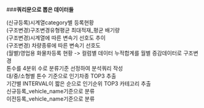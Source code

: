 ###**쿼리문으로 뽑은 데이터들**

(신규등록)시계열category별 등록현황  
(구조변경)구조변경유형평균 최대적재_평균 배기량  
(구조변경)시계열에 따른 변속기 선호도 추이  
(구조변경) 차량종류에 따른 변속기 선호도  
(월별)영업용 화물차등록 현황 -> 컬럼별 데이터 누적합계를 월별 증감데이터로 구조변경  
톤수를 4분위 수로 분류기준 선정하여 분석쿼리 작성  
대/중/소형별 톤수 기준으로 인기차종 TOP3 추출  
기간별 INTERVAL이 짧은 순으로 인기순위 TOP3 카테고리 추출  
신규등록_vehicle_name기준으로 분류  
이전등록_vehicle_name기준으로 분류  
